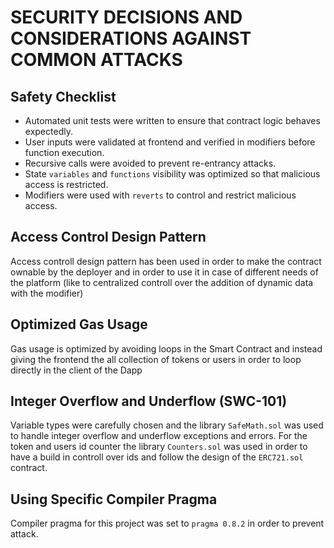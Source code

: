 # SECURITY DECISIONS AND CONSIDERATIONS AGAINST COMMON ATTACKS

## Safety Checklist
- Automated unit tests were written to ensure that contract logic behaves expectedly.
- User inputs were validated at frontend and verified in modifiers before function execution.
- Recursive calls were avoided to prevent re-entrancy attacks.
- State ``variables`` and ``functions`` visibility was optimized so that malicious access is restricted.
- Modifiers were used with ``reverts`` to control and restrict malicious access.

## Access Control Design Pattern
Access controll design pattern has been used in order to make the contract ownable by the deployer and in order to use it in case of different needs of the platform (like to centralized controll over the addition of dynamic data with the modifier)

## Optimized Gas Usage
Gas usage is optimized by avoiding loops in the Smart Contract and instead giving the frontend the all collection of tokens or users in order to loop directly in the client of the Dapp

## Integer Overflow and Underflow (SWC-101)
Variable types were carefully chosen and the library ``SafeMath.sol`` was used to handle integer overflow and underflow exceptions and errors. For the token and users id counter the library ``Counters.sol`` was used in order to have a build in controll over ids and follow the design of the ``ERC721.sol`` contract.

## Using Specific Compiler Pragma 
Compiler pragma for this project was set to ``pragma 0.8.2`` in order to prevent attack.